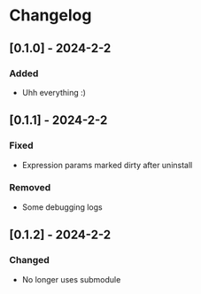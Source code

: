 # Changelog


## [0.1.0] - 2024-2-2

### Added

- Uhh everything :)


## [0.1.1] - 2024-2-2

### Fixed

- Expression params marked dirty after uninstall

### Removed

- Some debugging logs 


## [0.1.2] - 2024-2-2

### Changed

- No longer uses submodule
